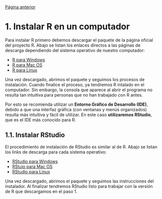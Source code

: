 [Página anterior](introduccion_uso_R.md)
# 1. Instalar R en un computador
Para instalar R primero debemos descargar el paquete de la página oficial del proyecto R. Abajo se listan los enlaces directos a las páginas de descarga dependiendo del sistema operativo de nuestro computador:

- [R para Windows](https://www.icesi.edu.co/CRAN/bin/windows/base/R-4.0.2-win.exe)
- [R para Mac OS](https://www.icesi.edu.co/CRAN/bin/macosx/R-4.0.2.pkg)
- [R para Linux](https://www.icesi.edu.co/CRAN/bin/linux/)

Una vez descargado, abrimos el paquete y seguimos los procesos de instalación. Cuando finalice el proceso, ya tendremos R intalado en el computador. Sin embargo, la consola que aparece al abrir el programa no resulta tan intuitiva para personas que no han trabajado con R antes.

Por esto se recomienda utilizar un **Entorno Gráfico de Desarrollo (IDE)**, debido a que una interfaz gráfica (con ventanas y menús organizados) resulta más intuitiva y fácil de utilizar. En este caso **utilizaremos RStudio**, que es el IDE más conocido para R.

## 1.1. Instalar RStudio
El procedimiento de instalación de RStudio es similar al de R. Abajo se listan los links de descarga para cada sistema operativo:

- [RStudio para Windows](https://download1.rstudio.org/desktop/windows/RStudio-1.3.1056.exe)
- [RStuio para Mac OS](https://download1.rstudio.org/desktop/macos/RStudio-1.3.1056.dmg)
- [RStudio para Linux]( https://rstudio.com/products/rstudio/download/#download)

Una vez descargado, abrimos el paquete y seguimos las instrucciones del instalador. Al finalizar tendremos RStudio listo para trabajar con la versión de R que descargamos en el paso 1.